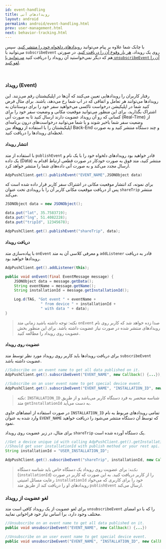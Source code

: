 ```yaml
---
id: event-handling
title: رویدادهای آنی
layout: android
permalink: android/event-handling.html
prev: user-management.html
next: behavior-tracking.html
---
```


با چابک شما علاوه بر پیام می‌توانید [رویدادهای دلخواه خود را منتشر کنید](https://doc.chabokpush.com/android/event-handling.html#انتشار-رویداد-با-دادههای-دلخواه). سپس می‌توانید با `subscribeEvent` روی یک رویداد، [هر بار وقوع آن را دریافت کنید](https://doc.chabokpush.com/android/event-handling.html#دریافت-رویداد). در صورتی هم که دیگر نمی‌خواستید آن رویداد را دریافت کنید [می‌توانید با `unsubscribeEvent` آن را لغو کنید](https://doc.chabokpush.com/android/event-handling.html#غیرفعال-کردن-دریافت-رویداد).

<Br>

### رویداد (Event)

رفتار کاربران را رویداد‌هایی تعیین می‌کنند که آن‌ها در اپلیکیشنتان رقم می‌زنند. این رویداد‌ها می‌توانند هر تعامل و اتفاقی که در اپ شما رخ می‌دهد، باشند. برای مثال فرض کنید شما در اپلیکیشن درخواست تاکسی می‌خواهید سفر خود را برای دوستانتان به اشتراک بگذارید، برای این منظور می‌توانید موقعیت مکانی و وضعیت سفر خود را برای کسانی که رو آن رویداد عضویت دارند ارسال کنید تا به صورت آنی‌ (Real-Time) از وضعیت سفر شما باخبر شوند و یا شما می‌توانید درخواست‌های درون برنامه‌ای اپلیکیشنتان را با استفاده از **رویداد** بین Back-End و چند دستگاه منتشر کنید و به صورت لحظه‌ای رویدادها را دریافت کنید.

#### انتشار رویداد

با استفاده از متد `publishEvent` قادر خواهید بود رویدادهای دلخواه خود را با یک نام و یک داده (Data) منتشر کنید، متد فوق به صورت خودکار در صورت قطعی ارتباط اقدام به ارسال مجدد می‌کند و به صورت آنی داده‌های شما را منتشر خواهد کرد. 

```java
AdpPushClient.get().publishEvent("EVENT_NAME",JSONObject data)
```

برای نمونه، کد انتشار موقعیت مکانی در اشتراک سفر کاربر قرار داده شده است که پس از دریافت موقعیت مکانی کاربر آن را با رویدادی تحت عنوان `shareTrip` منتشر می‌کند.

```java
JSONObject data = new JSONObject();

data.put("lat", 35.7583719);
data.put("lng", 51.4082228);
data.put("tripId", 12345678);

AdpPushClient.get().publishEvent("shareTrip", data);
```

#### دریافت رویداد

با پیاده‌سازی متد `onEvent` و معرفی کلاسی آن به متد `addListener` قادر به دریافت رویدادها خواهید بود. 

```java
AdpPushClient.get().addListener(this);

public void onEvent(final EventMessage message) {
    JSONObject data = message.getData();
    String eventName = message.getName();
    String installationId = message.getInstallationId();

    Log.d(TAG, "Got event " + eventName + 
                " from device " + installationId +
                " with data " + data);
}
```

> نکته: توجه داشته باشید زمانی متد `onEvent` صدا زده خواهد شد که کاربر روی نام رویدادهای منتشر شده در صورت نیاز عضویت داشته باشد. برای این منظور بخش عضویت روی رویداد را مطالعه کنید.

#### عضویت روی رویداد

برای دریافت رویدادها باید کاربر روی رویداد مورد نظر توسط متد `subscribeEvent` عضویت داشته باشد.

```java
//Subscribe on an event name to get all data published on it.  
AdpPushClient.get().subscribeEvent("EVENT_NAME", new Callback() {...});  

//Subscribe on an user event name to get special device event.  
AdpPushClient.get().subscribeEvent("EVENT_NAME", "INSTALLATION_ID", new Callback() {...});
```

> نکته: `INSTALLATION_ID` شناسه منحصر به فرد دستگاه کاربر می‌باشد و از طریق متد `getInstallationId` به دست می‌آید. 

در صورت استفاده از امضاهای حاوی `INSTALLATION_ID` تمامی رویدادهای مربوط به نام وارد شده به عنوان `EVENT_NAME` که توسط آن دستگاه منتشر می‌شود را دریافت خواهید نمود.

برای مثال، در زیر عضویت روی رویداد `shareTrip` یک دستگاه آورده شده است.

```java
//Get a device unique id with calling AdpPushClient.get().getInstallationId();
//Should get user installationId with publish method or your rest api.
String installationId = "USER_INSTALLATION_ID";

AdpPushClient.get().subscribeEvent("shareTrip", installationId, new Callback() {...});
```

> `نکته`: برای عضویت روی رویداد یک دستگاه خاص باید شناسه دستگاه (`installationId`) را از کاربر دریافت کنید. به این صورت که کاربر در صورت رعایت مسائل امنیتی `installationId` خود را برای کاربری که می‌خواد رویدادهای او را دریافت کند از طریق متد `publishEvent` ارسال می‌کند.

### لغو عضویت از رویداد

برای لغو عضویت از یک رویداد کافی است متد `unsubscribeEvent`  را که با دو امضای مختلف وجود دارد،  برا اساس نیاز خود فراخوانی نمایید.

```java
//Unsubscribe on an event name to get all data published on it.  
public void unsubscribeEvent("EVENT_NAME", new Callback() {...})

//Unsubscribe on an user event name to get special device event. 
public void unsubscribeEvent("EVENT_NAME", "INSTALLATION_ID", new Callback() {...})
```
